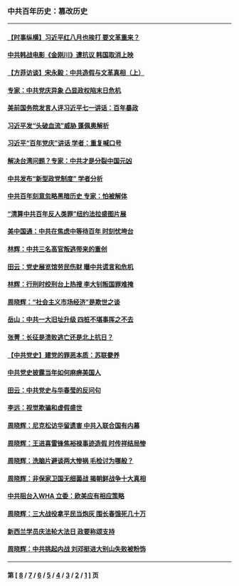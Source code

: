 ### 中共百年历史：篡改历史
---
#### [【时事纵横】习近平红八月也挨打 要文革重来？](../../pages/nf1176115/n13231393.md?10070430) 
#### [中共韩战电影《金刚川》遭抗议 韩国取消上映](../../pages/nf1176115/n13219114.md?10070430) 
#### [【方菲访谈】宋永毅：中共造假与文革真相（上）](../../pages/nf1176115/n13200760.md?10070430) 
#### [专家：中共党庆异象 凸显政权陷末日危机](../../pages/nf1176115/n13067084.md?10070430) 
#### [美前国务院发言人评习近平七一讲话：百年暴政](../../pages/nf1176115/n13066986.md?10070430) 
#### [习近平发“头破血流”威胁 蓬佩奥解析](../../pages/nf1176115/n13063604.md?10070430) 
#### [习近平“百年党庆”讲话 学者：重复喊口号](../../pages/nf1176115/n13061411.md?10070430) 
#### [解决台湾问题？专家：中共才是分裂中国元凶](../../pages/nf1176115/n13060811.md?10070430) 
#### [中共发布“新型政党制度” 学者分析](../../pages/nf1176115/n13056354.md?10070430) 
#### [中共百年刻意忽略黑暗历史 专家：怕被解体](../../pages/nf1176115/n13056056.md?10070430) 
#### [“清算中共百年反人类罪”纽约法拉盛图片展](../../pages/nf1176115/n13052220.md?10070430) 
#### [美中国通：中共在焦虑中等待百年 时刻忧垮台](../../pages/nf1176115/n13048820.md?10070430) 
#### [林辉：中共三名高官叛逃带来的重创](../../pages/nf1176115/n13035206.md?10070430) 
#### [田云：党史展览馆劳民伤财 曝中共谎言和危机](../../pages/nf1176115/n13033900.md?10070430) 
#### [林辉：行刑时绞刑台上热搜 李大钊叛国罪难掩](../../pages/nf1176115/n13031965.md?10070430) 
#### [周晓辉：“社会主义市场经济”是欺世之谈](../../pages/nf1176115/n13024090.md?10070430) 
#### [岳山：中共一大旧址升级 四桩不堪事挥之不去](../../pages/nf1176115/n13021697.md?10070430) 
#### [张菁：长征是溃败逃亡还是北上抗日？](../../pages/nf1176115/n13020585.md?10070430) 
#### [【中共党史】建党的罪恶本质：苏联豢养](../../pages/nf1176115/n13011888.md?10070430) 
#### [中共党史披露当年如何麻痹美国人](../../pages/nf1176115/n12966400.md?10070430) 
#### [田云：中共党史与华春莹的反问句](../../pages/nf1176115/n12765178.md?10070430) 
#### [李远：视觉欺骗和虚假盛世](../../pages/nf1176115/n12993376.md?10070430) 
#### [周晓辉：尼克松访华留遗害 中共入联合国有内幕](../../pages/nf1176115/n12991422.md?10070430) 
#### [周晓辉：王进喜雷锋焦裕禄事迹造假 时传祥结局惨](../../pages/nf1176115/n12985497.md?10070430) 
#### [周晓辉：洗脑片避谈两大惨祸 毛检讨为哪般？](../../pages/nf1176115/n12971285.md?10070430) 
#### [周晓辉：非保家卫国无细菌战 揭朝鲜战争十大真相](../../pages/nf1176115/n12954161.md?10070430) 
#### [中共阻台入WHA 立委：欧美应有相应策略](../../pages/nf1176115/n12939343.md?10070430) 
#### [周晓辉：三大战役拿平民当炮灰 围长春饿死几十万](../../pages/nf1176115/n12934921.md?10070430) 
#### [新西兰学员庆法轮大法日 政要称颂支持](../../pages/nf1176115/n12932715.md?10070430) 
#### [周晓辉：中共挑起内战 刘邓挺进大别山失败被粉饰](../../pages/nf1176115/n12929004.md?10070430) 

---
#### 第 [ [8](./8.md?10070430) / [7](./7.md?10070430) / [6](./6.md?10070430) / [5](./5.md?10070430) / [4](./4.md?10070430) / [3](./3.md?10070430) / [2](./2.md?10070430) / [1](./1.md?10070430) ] 页
